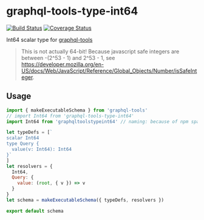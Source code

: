 # graphql-tools-type-int64

[![Build Status](https://travis-ci.org/up9cloud/graphql-tools-type-int64.svg?branch=master)](https://travis-ci.org/up9cloud/graphql-tools-type-int64)
[![Coverage Status](https://coveralls.io/repos/github/up9cloud/graphql-tools-type-int64/badge.svg?branch=master)](https://coveralls.io/github/up9cloud/graphql-tools-type-int64?branch=master)

Int64 scalar type for [graphql-tools](https://github.com/apollographql/graphql-tools)

> This is not actually 64-bit!
> Because javascript safe integers are between -(2^53 - 1) and 2^53 - 1,
> see https://developer.mozilla.org/en-US/docs/Web/JavaScript/Reference/Global_Objects/Number/isSafeInteger.

## Usage

```js
import { makeExecutableSchema } from 'graphql-tools'
// import Int64 from 'graphql-tools-type-int64'
import Int64 from 'graphqltoolstypeint64' // naming: because of npm spam detection

let typeDefs = [`
scalar Int64
type Query {
  value(v: Int64): Int64
}`
]
let resolvers = {
  Int64,
  Query: {
    value: (root, { v }) => v
  }
}
let schema = makeExecutableSchema({ typeDefs, resolvers })

export default schema
```
